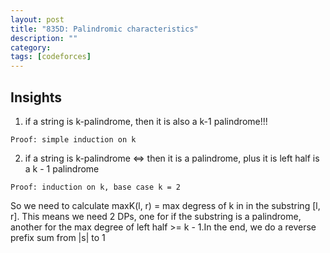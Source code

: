 ```yaml
---
layout: post
title: "835D: Palindromic characteristics"
description: ""
category: 
tags: [codeforces]
---
```


Insights
---------
1. if a string is k-palindrome, then it is also a k-1 palindrome!!!
```
Proof: simple induction on k
```

2. if a string is k-palindrome <=> then it is a palindrome, plus it is left half is a k - 1 palindrome
```
Proof: induction on k, base case k = 2
```

So we need to calculate maxK(l, r) = max degress of k in in the substring [l, r]. This means we need 2 DPs, one for if the substring is a palindrome, another for the max degree of left half >= k - 1.In the end, we do a reverse prefix sum from |s| to 1 
 

